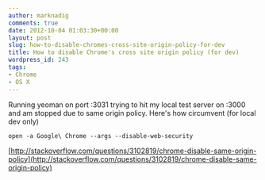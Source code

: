 ```yaml
---
author: marknadig
comments: true
date: 2012-10-04 01:03:30+00:00
layout: post
slug: how-to-disable-chromes-cross-site-origin-policy-for-dev
title: How to disable Chrome's cross site origin policy (for dev)
wordpress_id: 243
tags:
- Chrome
- OS X
---
```


Running yeoman on port :3031 trying to hit my local test server on :3000 and am stopped due to same origin policy. Here's how circumvent (for local dev only)

    
    open -a Google\ Chrome --args --disable-web-security


[http://stackoverflow.com/questions/3102819/chrome-disable-same-origin-policy](http://stackoverflow.com/questions/3102819/chrome-disable-same-origin-policy)
